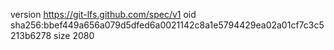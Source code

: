 version https://git-lfs.github.com/spec/v1
oid sha256:bbef449a656a079d5dfed6a0021142c8a1e5794429ea02a01cf7c3c5213b6278
size 2080
